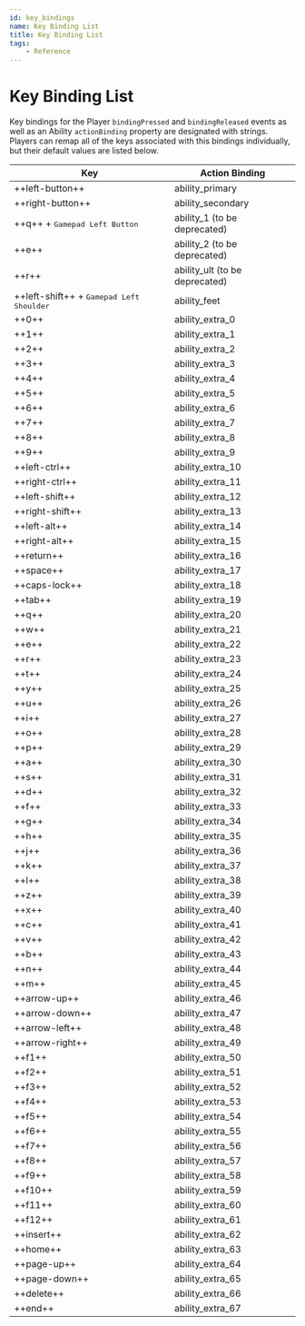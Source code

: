 ```yaml
---
id: key_bindings
name: Key Binding List
title: Key Binding List
tags:
    - Reference
---
```


<style>
    .md-typeset table:not([class]) tr td:first-child {
        width: auto;
    }

    table > thead > tr > th:nth-child(3),
    .md-typeset table:not([class]) tr td:nth-child(2) {
        width: 25%;
    }
</style>

# Key Binding List

Key bindings for the Player ``bindingPressed`` and ``bindingReleased`` events as well as an Ability ``actionBinding`` property are designated with strings. Players can remap all of the keys associated with this bindings individually, but their default values are listed below.

| Key | Action Binding |
| --- | ------- |
| ++left-button++ | ability_primary |
| ++right-button++ | ability_secondary |
| ++q++ + <kbd>Gamepad Left Button</kbd> | ability_1 (to be deprecated) |
| ++e++ | ability_2 (to be deprecated) |
| ++r++ | ability_ult (to be deprecated) |
| ++left-shift++ + <kbd>Gamepad Left Shoulder</kbd> | ability_feet |
| ++0++ | ability_extra_0 |
| ++1++ | ability_extra_1 |
| ++2++ | ability_extra_2 |
| ++3++ | ability_extra_3 |
| ++4++ | ability_extra_4 |
| ++5++ | ability_extra_5 |
| ++6++ | ability_extra_6 |
| ++7++ | ability_extra_7 |
| ++8++ | ability_extra_8 |
| ++9++ | ability_extra_9 |
| ++left-ctrl++ | ability_extra_10 |
| ++right-ctrl++ | ability_extra_11 |
| ++left-shift++ | ability_extra_12 |
| ++right-shift++ | ability_extra_13 |
| ++left-alt++ | ability_extra_14 |
| ++right-alt++ | ability_extra_15 |
| ++return++ | ability_extra_16 |
| ++space++ | ability_extra_17 |
| ++caps-lock++ | ability_extra_18 |
| ++tab++ | ability_extra_19 |
| ++q++ | ability_extra_20 |
| ++w++ | ability_extra_21 |
| ++e++ | ability_extra_22 |
| ++r++ | ability_extra_23 |
| ++t++ | ability_extra_24 |
| ++y++ | ability_extra_25 |
| ++u++ | ability_extra_26 |
| ++i++ | ability_extra_27 |
| ++o++ | ability_extra_28 |
| ++p++ | ability_extra_29 |
| ++a++ | ability_extra_30 |
| ++s++ | ability_extra_31 |
| ++d++ | ability_extra_32 |
| ++f++ | ability_extra_33 |
| ++g++ | ability_extra_34 |
| ++h++ | ability_extra_35 |
| ++j++ | ability_extra_36 |
| ++k++ | ability_extra_37 |
| ++l++ | ability_extra_38 |
| ++z++ | ability_extra_39 |
| ++x++ | ability_extra_40 |
| ++c++ | ability_extra_41 |
| ++v++ | ability_extra_42 |
| ++b++ | ability_extra_43 |
| ++n++ | ability_extra_44 |
| ++m++ | ability_extra_45 |
| ++arrow-up++ | ability_extra_46 |
| ++arrow-down++ |ability_extra_47 |
| ++arrow-left++ | ability_extra_48 |
| ++arrow-right++ | ability_extra_49 |
| ++f1++ | ability_extra_50 |
| ++f2++ | ability_extra_51 |
| ++f3++ | ability_extra_52 |
| ++f4++ | ability_extra_53 |
| ++f5++ | ability_extra_54 |
| ++f6++ | ability_extra_55 |
| ++f7++ | ability_extra_56 |
| ++f8++ | ability_extra_57 |
| ++f9++ | ability_extra_58 |
| ++f10++ | ability_extra_59 |
| ++f11++ | ability_extra_60 |
| ++f12++ | ability_extra_61 |
| ++insert++ | ability_extra_62 |
| ++home++ | ability_extra_63 |
| ++page-up++ | ability_extra_64 |
| ++page-down++ | ability_extra_65 |
| ++delete++ | ability_extra_66 |
| ++end++ | ability_extra_67 |
